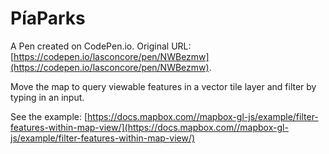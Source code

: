 # PíaParks

A Pen created on CodePen.io. Original URL: [https://codepen.io/lasconcore/pen/NWBezmw](https://codepen.io/lasconcore/pen/NWBezmw).

Move the map to query viewable features in a vector tile layer and filter by typing in an input.

See the example: [https://docs.mapbox.com//mapbox-gl-js/example/filter-features-within-map-view/](https://docs.mapbox.com//mapbox-gl-js/example/filter-features-within-map-view/)